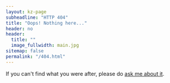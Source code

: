 ```yaml
---
layout: kz-page
subheadline: "HTTP 404"
title: "Oops! Nothing here..."
header: no
header:
  title: ""
  image_fullwidth: main.jpg
sitemap: false
permalink: "/404.html"
---
```


If you can't find what you were after, please do <a href="mailto:hello@karina.io" target="_blank">ask me about it</a>.
